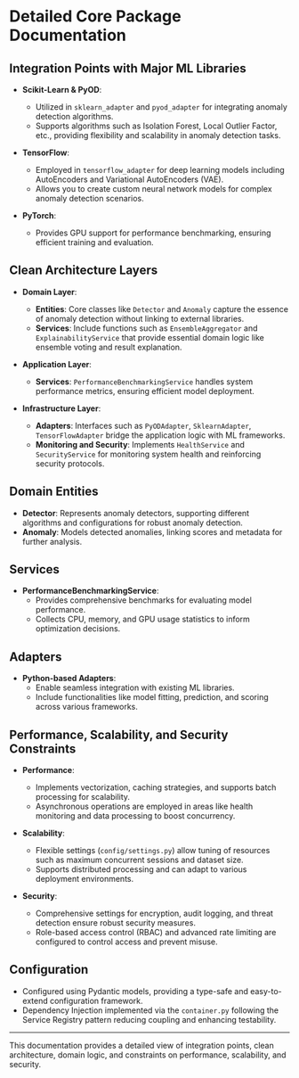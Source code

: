 # Detailed Core Package Documentation

## Integration Points with Major ML Libraries

- **Scikit-Learn & PyOD**:
  - Utilized in `sklearn_adapter` and `pyod_adapter` for integrating anomaly detection algorithms.
  - Supports algorithms such as Isolation Forest, Local Outlier Factor, etc., providing flexibility and scalability in anomaly detection tasks.

- **TensorFlow**:
  - Employed in `tensorflow_adapter` for deep learning models including AutoEncoders and Variational AutoEncoders (VAE).
  - Allows you to create custom neural network models for complex anomaly detection scenarios.

- **PyTorch**:
  - Provides GPU support for performance benchmarking, ensuring efficient training and evaluation.

## Clean Architecture Layers

- **Domain Layer**:
  - **Entities**: Core classes like `Detector` and `Anomaly` capture the essence of anomaly detection without linking to external libraries.
  - **Services**: Include functions such as `EnsembleAggregator` and `ExplainabilityService` that provide essential domain logic like ensemble voting and result explanation.

- **Application Layer**:
  - **Services**: `PerformanceBenchmarkingService` handles system performance metrics, ensuring efficient model deployment.

- **Infrastructure Layer**:
  - **Adapters**: Interfaces such as `PyODAdapter`, `SklearnAdapter`, `TensorFlowAdapter` bridge the application logic with ML frameworks.
  - **Monitoring and Security**: Implements `HealthService` and `SecurityService` for monitoring system health and reinforcing security protocols.

## Domain Entities

- **Detector**: Represents anomaly detectors, supporting different algorithms and configurations for robust anomaly detection.
- **Anomaly**: Models detected anomalies, linking scores and metadata for further analysis.

## Services

- **PerformanceBenchmarkingService**:
  - Provides comprehensive benchmarks for evaluating model performance.
  - Collects CPU, memory, and GPU usage statistics to inform optimization decisions.

## Adapters

- **Python-based Adapters**:
  - Enable seamless integration with existing ML libraries.
  - Include functionalities like model fitting, prediction, and scoring across various frameworks.

## Performance, Scalability, and Security Constraints

- **Performance**:
  - Implements vectorization, caching strategies, and supports batch processing for scalability.
  - Asynchronous operations are employed in areas like health monitoring and data processing to boost concurrency.

- **Scalability**:
  - Flexible settings (`config/settings.py`) allow tuning of resources such as maximum concurrent sessions and dataset size.
  - Supports distributed processing and can adapt to various deployment environments.

- **Security**:
  - Comprehensive settings for encryption, audit logging, and threat detection ensure robust security measures.
  - Role-based access control (RBAC) and advanced rate limiting are configured to control access and prevent misuse.

## Configuration

- Configured using Pydantic models, providing a type-safe and easy-to-extend configuration framework.
- Dependency Injection implemented via the `container.py` following the Service Registry pattern reducing coupling and enhancing testability.

---

This documentation provides a detailed view of integration points, clean architecture, domain logic, and constraints on performance, scalability, and security.

